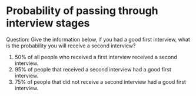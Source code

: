 # Probability of passing through interview stages

Question: Give the information below, if you had a good first interview, what is the probability you will receive a second interview?

  1. 50% of all people who received a first interview received a second interview.
  2. 95% of people that received a second interview had a good first interview.
  3. 75% of people that did not receive a second interview had a good first interview.